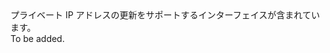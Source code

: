 <Namespace Name="Microsoft.Azure.Management.Network.Fluent.HasPrivateIPAddress.Update">
  <Docs>
    <summary>プライベート IP アドレスの更新をサポートするインターフェイスが含まれています。</summary> 
    <remarks>To be added.</remarks>
  </Docs>
</Namespace>
